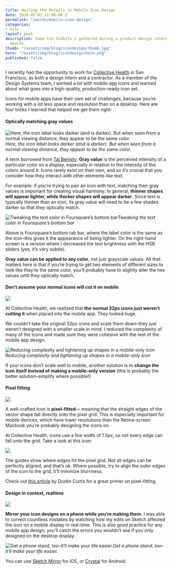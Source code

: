 ```yaml
---
title: Nailing the Details in Mobile Icon Design
date: 2020-05-03 12:00:00 Z
permalink: "/words/mobile-icon-design"
categories:
- misc
layout: post
description: Some fun tidbits I gathered during a product design internship at Collective
  Health.
thumb: "/assets/img/blog/icondesign/thumb.jpg"
hero: "/assets/img/blog/icondesign/hero.png"
published: false
---
```


I recently had the opportunity to work for [Collective Health](https://collectivehealth.com/) in San Francisco, as both a design intern and a contractor. As a member of the Design Systems team, I worked a lot with mobile app icons and learned about what goes into a high-quality, production-ready icon set.

Icons for mobile apps have their own set of challenges, because you’re working with a lot less space and resolution than on a desktop. Here are four tricks I learned that helped me get them right:

#### Optically matching gray values

![Here, the icon label looks darker (and is darker). But when seen from a normal viewing distance, they appear to be the same color.](https://cdn-images-1.medium.com/max/3586/1*soFC6BCakCbor31KhFGStQ.jpeg)*Here, the icon label looks darker (and is darker). But when seen from a normal viewing distance, they appear to be the same color.*

A term borrowed from [Tal Benisty](http://www.talbenisty.com): **Gray value** is the perceived intensity of a particular color on a display, especially in relation to the intensity of the colors around it. Icons rarely exist on their own, and so it’s crucial that you consider how they interact with other elements like text.

For example: if you’re trying to pair an icon with text, matching their gray values is important for creating visual harmony. In general, **thinner shapes will appear lighter, while thicker shapes will appear darker**. Since text is typically thinner than an icon, its gray value will need to be a few shades darker so that they optically match.

![Tweaking the text color in Foursquare’s bottom bar](https://cdn-images-1.medium.com/max/5620/1*tvsyBvgQlwXcwq6VuerITA.jpeg)*Tweaking the text color in Foursquare’s bottom bar*

Above is Foursquare’s bottom tab bar, where the label color is the same as the icon–this gives it the appearance of being lighter. On the right-hand screen is a version where I decreased the text brightness with the HSB sliders (yes, it’s very subtle).

**Gray value can be applied to any color**, not just grayscale values. All that matters here is that if you’re trying to get two elements of different sizes to look like they’re the same color, you’ll probably have to slightly alter the hex values until they optically match.

#### Don’t assume your normal icons will cut it on mobile

![](https://cdn-images-1.medium.com/max/11520/1*Vh1DebRrbQZ58kaP3RXmkQ.png)

At Collective Health, we realized that **the normal 32px icons just weren’t cutting it** when placed into the mobile app. They looked huge.

We couldn’t take the original 32px icons and scale them down–they just weren’t designed with a smaller scale in mind. I reduced the complexity of many of the icons and made sure they were cohesive with the rest of the mobile app design.

![Reducing complexity and tightening up shapes in a mobile-only icon](https://cdn-images-1.medium.com/max/3840/1*nA9QlEQIUlyzJWeKf0I5OA.jpeg)*Reducing complexity and tightening up shapes in a mobile-only icon*

If your icons don’t scale well to mobile, another solution is to **change the icon itself instead of making a mobile-only version** (this is probably the better solution–simplify where possible!)

#### Pixel fitting

![](https://cdn-images-1.medium.com/max/11520/1*2Q9UUAHcGzoDmnjRqekgRQ.png)

A well-crafted icon is **pixel-fitted**— meaning that the straight edges of the vector shape fall directly onto the pixel grid. This is especially important for mobile devices, which have lower resolutions than the Retina-screen Macbook you’re probably designing the icons on.

At Collective Health, icons use a line width of 1.5px, so not every edge can fall onto the grid. Take a look at this icon:

![](https://cdn-images-1.medium.com/max/3840/1*Xm4kvhiJsBw8iv6eoGqSMg.jpeg)

The guides show where edges hit the pixel grid. Not all edges can be perfectly aligned, and that’s ok. Where possible, try to align the outer edges of the icon to the grid, it’ll minimize blurriness.

Check out [this article](https://dcurt.is/pixel-fitting) by Dustin Curtis for a great primer on pixel-fitting.

#### Design in context, realtime

![](https://cdn-images-1.medium.com/max/11520/1*g9APCSNxPJzPxCswM-KTiA.png)

**Mirror your icon designs on a phone while you’re making them**. I was able to correct countless mistakes by watching how my edits on Sketch affected the icon on a mobile display in real-time. This is also good practice for any mobile app design; you’ll catch the errors you wouldn’t see if you only designed on the desktop display.

![Get a phone stand, too–it’ll make your life easier.](https://cdn-images-1.medium.com/max/3840/1*z-dI5qCvz614FNKT2BPuGg.jpeg)*Get a phone stand, too–it’ll make your life easier.*

You can use [Sketch Mirror](https://www.sketch.com/docs/mirror/) for iOS, or [Crystal](https://crystal.smithy.productions/) for Android.
